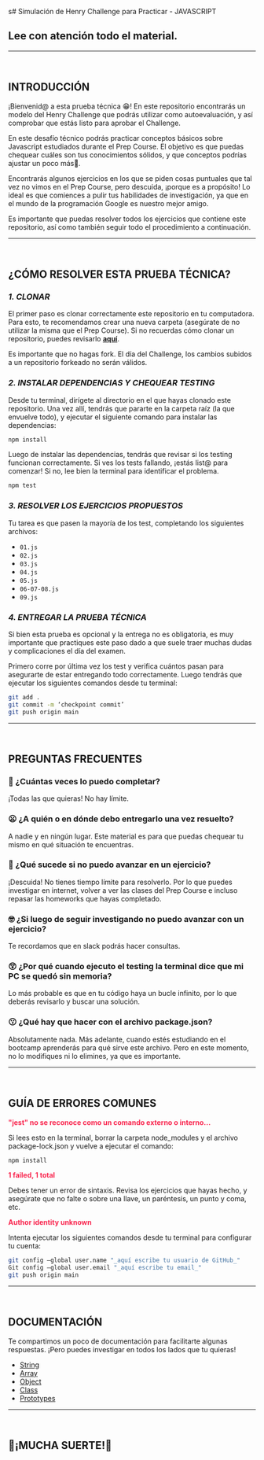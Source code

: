 s# Simulación de Henry Challenge para Practicar - JAVASCRIPT

## Lee con atención todo el material.

---

<br/>

## **INTRODUCCIÓN**

¡Bienvenid@ a esta prueba técnica 😁! En este repositorio encontrarás un modelo del Henry Challenge que podrás utilizar como autoevaluación, y así comprobar que estás listo para aprobar el Challenge.

En este desafío técnico podrás practicar conceptos básicos sobre Javascript estudiados durante el Prep Course. El objetivo es que puedas chequear cuáles son tus conocimientos sólidos, y que conceptos podrías ajustar un poco más🤩.

Encontrarás algunos ejercicios en los que se piden cosas puntuales que tal vez no vimos en el Prep Course, pero descuida, ¡porque es a propósito! Lo ideal es que comiences a pulir tus habilidades de investigación, ya que en el mundo de la programación Google es nuestro mejor amigo.

Es importante que puedas resolver todos los ejercicios que contiene este repositorio, así como también seguir todo el procedimiento a continuación.

---

<br />

## **¿CÓMO RESOLVER ESTA PRUEBA TÉCNICA?**

### **_1. CLONAR_**

El primer paso es clonar correctamente este repositorio en tu computadora. Para esto, te recomendamos crear una nueva carpeta (asegúrate de no utilizar la misma que el Prep Course). Si no recuerdas cómo clonar un repositorio, puedes revisarlo **[aquí](https://prep.soyhenry.com/primeros_pasos/)**.

Es importante que no hagas fork. El día del Challenge, los cambios subidos a un repositorio forkeado no serán válidos.

### **_2. INSTALAR DEPENDENCIAS Y CHEQUEAR TESTING_**

Desde tu terminal, dirígete al directorio en el que hayas clonado este repositorio. Una vez allí, tendrás que pararte en la carpeta raíz (la que envuelve todo), y ejecutar el siguiente comando para instalar las dependencias:

```bash
npm install
```

Luego de instalar las dependencias, tendrás que revisar si los testing funcionan correctamente. Si ves los tests fallando, ¡estás list@ para comenzar! Si no, lee bien la terminal para identificar el problema.

```bash
npm test
```

### **_3. RESOLVER LOS EJERCICIOS PROPUESTOS_**

Tu tarea es que pasen la mayoría de los test, completando los siguientes archivos:

-  `01.js`
-  `02.js`
-  `03.js`
-  `04.js`
-  `05.js`
-  `06-07-08.js`
-  `09.js`

### **_4. ENTREGAR LA PRUEBA TÉCNICA_**

Si bien esta prueba es opcional y la entrega no es obligatoria, es muy importante que practiques este paso dado a que suele traer muchas dudas y complicaciones el día del examen.

Primero corre por última vez los test y verifica cuántos pasan para asegurarte de estar entregando todo correctamente. Luego tendrás que ejecutar los siguientes comandos desde tu terminal:

```bash
git add .
git commit -m ‘checkpoint commit’
git push origin main

```

---

<br />

## **PREGUNTAS FRECUENTES**

### **🤔 ¿Cuántas veces lo puedo completar?**

¡Todas las que quieras! No hay límite.

### **😦 ¿A quién o en dónde debo entregarlo una vez resuelto?**

A nadie y en ningún lugar. Este material es para que puedas chequear tu mismo en qué situación te encuentras.

### **🤨 ¿Qué sucede si no puedo avanzar en un ejercicio?**

¡Descuida! No tienes tiempo límite para resolverlo. Por lo que puedes investigar en internet, volver a ver las clases del Prep Course e incluso repasar las homeworks que hayas completado.

### **🤓 ¿Si luego de seguir investigando no puedo avanzar con un ejercicio?**

Te recordamos que en slack podrás hacer consultas.

### **😲 ¿Por qué cuando ejecuto el testing la terminal dice que mi PC se quedó sin memoria?**

Lo más probable es que en tu código haya un bucle infinito, por lo que deberás revisarlo y buscar una solución.

### **😗 ¿Qué hay que hacer con el archivo package.json?**

Absolutamente nada. Más adelante, cuando estés estudiando en el bootcamp aprenderás para qué sirve este archivo. Pero en este momento, no lo modifiques ni lo elimines, ya que es importante.

---

<br />

## **GUÍA DE ERRORES COMUNES**

<p style="color: #f92850; font-weight: bold;">"jest" no se reconoce como un comando externo o interno...</p>

Si lees esto en la terminal, borrar la carpeta node_modules y el archivo package-lock.json y vuelve a ejecutar el comando:

```bash
npm install
```

<p style="color: #f92850; font-weight: bold;">1 failed, 1 total</p>

Debes tener un error de sintaxis. Revisa los ejercicios que hayas hecho, y asegúrate que no falte o sobre una llave, un paréntesis, un punto y coma, etc.

<p style="color: #f92850; font-weight: bold;">Author identity unknown</p>

Intenta ejecutar los siguientes comandos desde tu terminal para configurar tu cuenta:

```bash
git config –global user.name "_aquí escribe tu usuario de GitHub_"
Git config –global user.email "_aquí escribe tu email_"
git push origin main

```

---

<br />

## **DOCUMENTACIÓN**

Te compartimos un poco de documentación para facilitarte algunas respuestas. ¡Pero puedes investigar en todos los lados que tu quieras!

-  [String](https://developer.mozilla.org/es/docs/Web/JavaScript/Reference/Global_Objects/String)
-  [Array](https://developer.mozilla.org/es/docs/Web/JavaScript/Reference/Global_Objects/Array)
-  [Object](https://developer.mozilla.org/es/docs/Web/JavaScript/Reference/Global_Objects/Object)
-  [Class](https://developer.mozilla.org/es/docs/Web/JavaScript/Reference/Classes)
-  [Prototypes](https://developer.mozilla.org/es/docs/Learn/JavaScript/Objects/Object_prototypes)

---

<br />

## **💪¡MUCHA SUERTE!👊**
